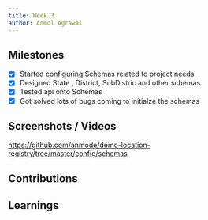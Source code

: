 ```yaml
---
title: Week 3
author: Anmol Agrawal
---
```


## Milestones
- [x] Started configuring Schemas related to project needs
- [x] Designed State , District, SubDistric and other schemas
- [x] Tested api onto Schemas
- [x] Got solved lots of bugs coming to initialze the schemas

## Screenshots / Videos 
https://github.com/anmode/demo-location-registry/tree/master/config/schemas
## Contributions

## Learnings